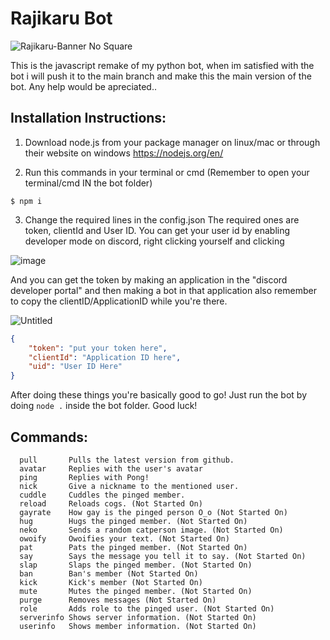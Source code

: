 # Rajikaru Bot

![Rajikaru-Banner No Square](https://user-images.githubusercontent.com/66682497/151678869-494ec38e-5626-4a55-8cfa-e483bfe4d455.png)

This is the javascript remake of my python bot, when im satisfied with the bot i will push it to the main branch and make this the main version of the bot.
Any help would be apreciated..

## Installation Instructions:
1. Download node.js from your package manager on linux/mac or through their website on windows
https://nodejs.org/en/

2. Run this commands in your terminal or cmd (Remember to open your terminal/cmd IN the bot folder)
```
$ npm i
```

3. Change the required lines in the config.json
The required ones are token, clientId and User ID. You can get your user id by enabling developer mode on discord, right clicking yourself and clicking

![image](https://user-images.githubusercontent.com/66682497/151679095-fc0025b5-ebc8-4ed3-ba46-f535cf2ac85b.png)

And you can get the token by making an application in the "discord developer portal" and then making a bot in that application also remember to copy the clientID/ApplicationID while you're there.

![Untitled](https://user-images.githubusercontent.com/66682497/151679192-60aa190d-a3b0-444b-81c4-1dea7a805229.png)

```json
{
    "token": "put your token here",
    "clientId": "Application ID here",
    "uid": "User ID Here"
}
```

After doing these things you're basically good to go! Just run the bot by doing `node .` inside the bot folder. Good luck!

## Commands:
```
  pull       Pulls the latest version from github.
  avatar     Replies with the user's avatar
  ping       Replies with Pong!
  nick       Give a nickname to the mentioned user.
  cuddle     Cuddles the pinged member.
  reload     Reloads cogs. (Not Started On)
  gayrate    How gay is the pinged person O_o (Not Started On)
  hug        Hugs the pinged member. (Not Started On)
  neko       Sends a random catperson image. (Not Started On)
  owoify     Owoifies your text. (Not Started On)
  pat        Pats the pinged member. (Not Started On)
  say        Says the message you tell it to say. (Not Started On)
  slap       Slaps the pinged member. (Not Started On)
  ban        Ban's member (Not Started On)
  kick       Kick's member (Not Started On)
  mute       Mutes the pinged member. (Not Started On)
  purge      Removes messages (Not Started On)
  role       Adds role to the pinged user. (Not Started On)
  serverinfo Shows server information. (Not Started On)
  userinfo   Shows member information. (Not Started On)
```
